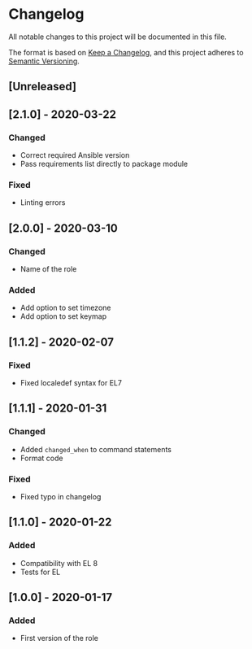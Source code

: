 # Changelog
All notable changes to this project will be documented in this file.

The format is based on [Keep a Changelog](https://keepachangelog.com/en/1.0.0/),
and this project adheres to [Semantic Versioning](https://semver.org/spec/v2.0.0.html).

## [Unreleased]

## [2.1.0] - 2020-03-22
### Changed
- Correct required Ansible version
- Pass requirements list directly to package module

### Fixed
- Linting errors

## [2.0.0] - 2020-03-10
### Changed
- Name of the role

### Added
- Add option to set timezone
- Add option to set keymap

## [1.1.2] - 2020-02-07
### Fixed
- Fixed localedef syntax for EL7

## [1.1.1] - 2020-01-31
### Changed
- Added `changed_when` to command statements
- Format code

### Fixed
- Fixed typo in changelog

## [1.1.0] - 2020-01-22
### Added
- Compatibility with EL 8
- Tests for EL

## [1.0.0] - 2020-01-17
### Added
- First version of the role
